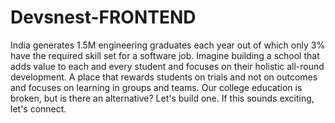 ﻿# Devsnest-FRONTEND
 
 
<p> 
India generates 1.5M engineering graduates each year out of which only 3% have the required skill set for a software job. Imagine building a school that adds value to each and every student and focuses on their holistic all-round development. A place that rewards students on trials and not on outcomes and focuses on learning in groups and teams. Our college education is broken, but is there an alternative? Let's build one. If this sounds exciting, let's connect.
 </p>
